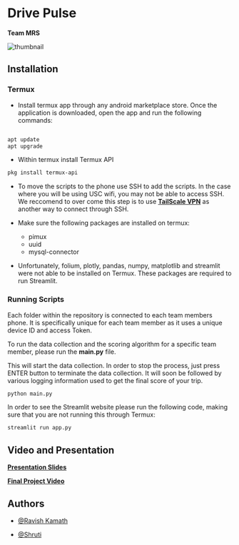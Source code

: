 # Drive Pulse 
**Team MRS**

![thumbnail](https://github.com/user-attachments/assets/58c7e5b1-9496-4c80-89c2-6db49cda360f)


## Installation

### Termux

- Install termux app through any android marketplace store. Once the application is downloaded, open the app and run the following commands:

```bash

apt update
apt upgrade
```
- Within termux install Termux API
```bash
pkg install termux-api
```

- To move the scripts to the phone use SSH to add the scripts. In the case where you will be using USC wifi, you may not be able to access SSH. We reccomend to over come this step is to use __[TailScale VPN](https://tailscale.com/download/mac)__ as another way to connect through SSH. 

- Make sure the following packages are installed on termux:
    - pimux
    - uuid
    - mysql-connector

- Unfortunately, folium, plotly, pandas, numpy, matplotlib and streamlit were not able to be installed on Termux. These packages are required to run Streamlit.


### Running Scripts
Each folder within the repository is connected to each team members phone. It is specifically unique for each team member as it uses a unique device ID and access Token. 

To run the data collection and the scoring algorithm for a specific team member, please run the **main.py** file. 

This will start the data collection. In order to stop the process, just press ENTER button to terminate the data collection. It will soon be followed by various logging information used to get the final score of your trip. 

```bash
python main.py
```
In order to see the Streamlit website please run the following code, making sure that you are not running this through Termux:

```bash
streamlit run app.py
```


## Video and Presentation

__[Presentation Slides](https://www.canva.com/design/DAGZIwU6K60/F_OpfniD33oD-INeUsfS8g/view?utm_content=DAGZIwU6K60&utm_campaign=designshare&utm_medium=link2&utm_source=uniquelinks&utlId=h22ea957d8f)__

__[Final Project Video](https://youtu.be/veGvABBuY-8)__
## Authors

- [@Ravish Kamath](https://github.com/RavishKamathStats)

- [@Shruti](https://github.com/shrutiir)
